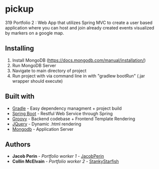 # pickup
319 Portfolio 2 : Web App that utilizes Spring MVC to create a user based application where you can host and join already created events visualized by markers on a google map. 

## Installing
1. Install MongoDB (https://docs.mongodb.com/manual/installation/)
2. Run MongoDB Server
3. Navigate to main directory of project
4. Run project with via command line in with "gradlew bootRun" (.jar wrapper should execute)

## Built with
* [Gradle](https://gradle.org/features/) - Easy dependency managment + project build
* [Spring Boot](https://projects.spring.io/spring-boot/) - Restful Web Service through Spring
* [Groovy](http://groovy-lang.org/index.html) - Backend codebase + Frontend Template Rendering
* [JQuery](http://api.jquery.com/) - Dynamic .html rendering 
* [Mongodb](https://docs.mongodb.com/manual/) - Application Server

## Authors 
* **Jacob Perin** - *Portfolio worker 1* - [JacobPerin](https://github.com/JacobPerin)
* **Collin McElvain** - *Portfolio worker 2* - [StankyStarfish](https://github.com/StankyStarfish)
